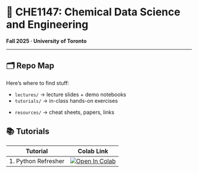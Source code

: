 # 🧪 CHE1147: Chemical Data Science and Engineering  
**Fall 2025 · University of Toronto**

<!-- Welcome to the GitHub home of **CHE1147**! 🎉  
This is where lectures, tutorials, assignments, and project guidelines will live.  
Think of it as our course **command center** 🛰️. -->

<!-- ---

## 📚 What’s this course about?
Data + Chemistry + Engineering = 🚀  
We’ll explore how **machine learning and data science** can solve real chemical engineering problems.  
Expect a mix of:
- Hands-on coding 👩‍💻
- Real chemical datasets 📊
- Group projects with creativity & impact 💡
- Occasional “why is this hard?” discussions 🤔 -->

---

## 🗂 Repo Map
Here’s where to find stuff:
<!-- - `syllabus/` → syllabus & policies   -->
- `lectures/` → lecture slides + demo notebooks  
- `tutorials/` → in-class hands-on exercises  
<!-- - `assignments/` → homework with starter code   -->
<!-- - `projects/` → group project guidelines & rubrics   -->
<!-- - `data/` → small sample datasets or scripts to fetch them   -->
- `resources/` → cheat sheets, papers, links  


## 📚 Tutorials

| Tutorial | Colab Link |
|----------|------------|
| 1. Python Refresher | [![Open In Colab](https://colab.research.google.com/assets/colab-badge.svg)](https://colab.research.google.com/github/AI4ChemS/CHE-1147/blob/main/tutorials/tutorial_01_python_refresher.ipynb) |


<!-- ---

## ⚙️ Setup
We’ll use Python 🐍 and Jupyter Notebooks. 
<!-- Get started by creating the course environment:

```bash
conda env create -f environment.yml
conda activate che1147 --> 
